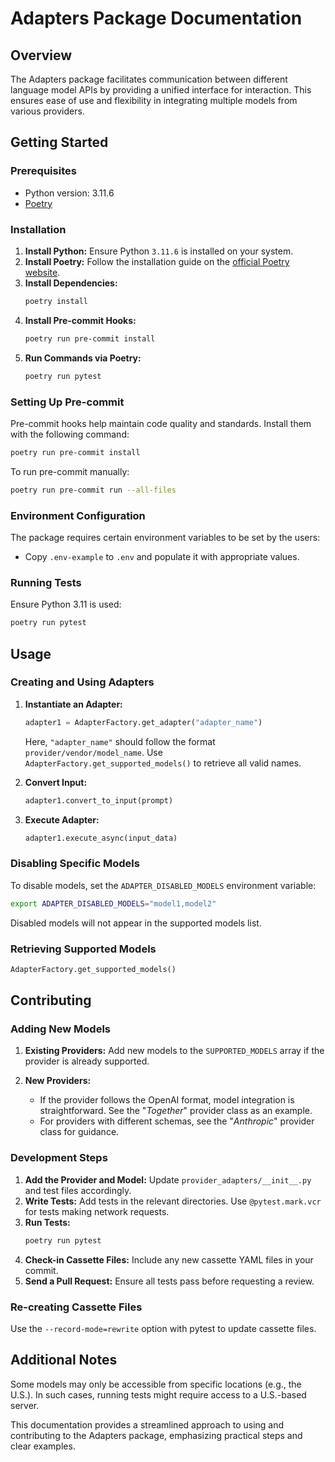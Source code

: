 # Adapters Package Documentation

## Overview

The Adapters package facilitates communication between different language model APIs by providing a unified interface for interaction. This ensures ease of use and flexibility in integrating multiple models from various providers.

## Getting Started

### Prerequisites

- Python version: 3.11.6
- [Poetry](https://python-poetry.org/docs/#installation)

### Installation

1. **Install Python:** Ensure Python `3.11.6` is installed on your system.
2. **Install Poetry:** Follow the installation guide on the [official Poetry website](https://python-poetry.org/docs/#installation).
3. **Install Dependencies:**
   ```bash
   poetry install
   ```
4. **Install Pre-commit Hooks:**
   ```bash
   poetry run pre-commit install
   ```
5. **Run Commands via Poetry:**
   ```bash
   poetry run pytest
   ```

### Setting Up Pre-commit

Pre-commit hooks help maintain code quality and standards. Install them with the following command:

```bash
poetry run pre-commit install
```

To run pre-commit manually:

```bash
poetry run pre-commit run --all-files
```

### Environment Configuration

The package requires certain environment variables to be set by the users:

- Copy `.env-example` to `.env` and populate it with appropriate values.

### Running Tests

Ensure Python 3.11 is used:

```bash
poetry run pytest
```

## Usage

### Creating and Using Adapters

1. **Instantiate an Adapter:**

   ```python
   adapter1 = AdapterFactory.get_adapter("adapter_name")
   ```

   Here, `"adapter_name"` should follow the format `provider/vendor/model_name`. Use `AdapterFactory.get_supported_models()` to retrieve all valid names.

2. **Convert Input:**

   ```python
   adapter1.convert_to_input(prompt)
   ```

3. **Execute Adapter:**
   ```python
   adapter1.execute_async(input_data)
   ```

### Disabling Specific Models

To disable models, set the `ADAPTER_DISABLED_MODELS` environment variable:

```bash
export ADAPTER_DISABLED_MODELS="model1,model2"
```

Disabled models will not appear in the supported models list.

### Retrieving Supported Models

```python
AdapterFactory.get_supported_models()
```

## Contributing

### Adding New Models

1. **Existing Providers:**
   Add new models to the `SUPPORTED_MODELS` array if the provider is already supported.

2. **New Providers:**
   - If the provider follows the OpenAI format, model integration is straightforward. See the "_Together_" provider class as an example.
   - For providers with different schemas, see the "_Anthropic_" provider class for guidance.

### Development Steps

1. **Add the Provider and Model:** Update `provider_adapters/__init__.py` and test files accordingly.
2. **Write Tests:** Add tests in the relevant directories. Use `@pytest.mark.vcr` for tests making network requests.
3. **Run Tests:**
   ```bash
   poetry run pytest
   ```
4. **Check-in Cassette Files:** Include any new cassette YAML files in your commit.
5. **Send a Pull Request:** Ensure all tests pass before requesting a review.

### Re-creating Cassette Files

Use the `--record-mode=rewrite` option with pytest to update cassette files.

## Additional Notes

Some models may only be accessible from specific locations (e.g., the U.S.). In such cases, running tests might require access to a U.S.-based server.

This documentation provides a streamlined approach to using and contributing to the Adapters package, emphasizing practical steps and clear examples.

